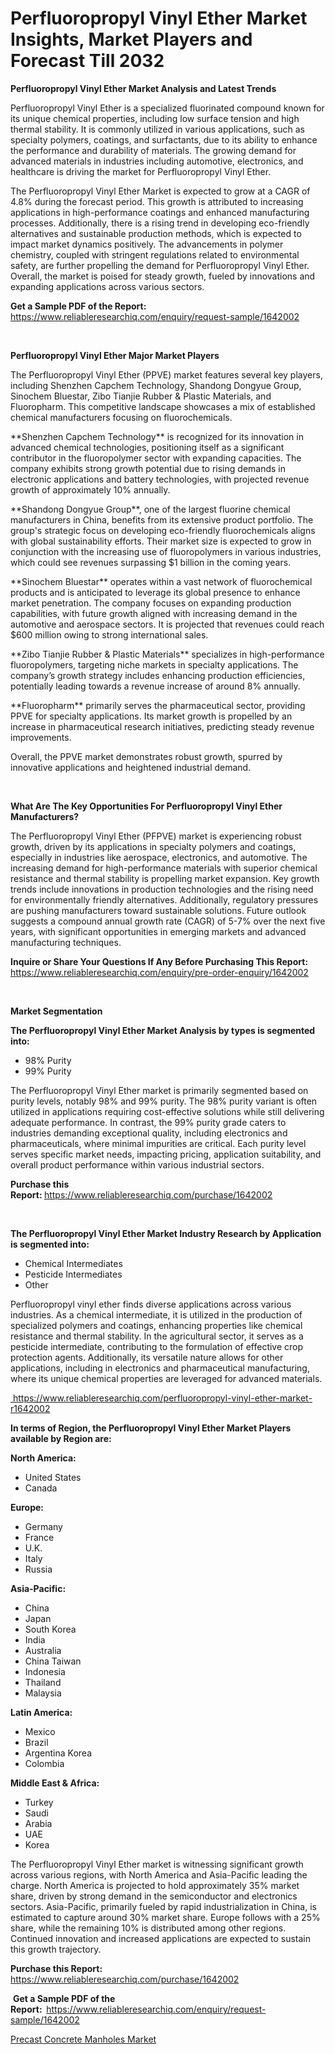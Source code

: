 <p><h1>Perfluoropropyl Vinyl Ether Market Insights, Market Players and Forecast Till 2032</h1></p><p><strong>Perfluoropropyl Vinyl Ether Market Analysis and Latest Trends</strong></p>
<p><p>Perfluoropropyl Vinyl Ether is a specialized fluorinated compound known for its unique chemical properties, including low surface tension and high thermal stability. It is commonly utilized in various applications, such as specialty polymers, coatings, and surfactants, due to its ability to enhance the performance and durability of materials. The growing demand for advanced materials in industries including automotive, electronics, and healthcare is driving the market for Perfluoropropyl Vinyl Ether.</p><p>The Perfluoropropyl Vinyl Ether Market is expected to grow at a CAGR of 4.8% during the forecast period. This growth is attributed to increasing applications in high-performance coatings and enhanced manufacturing processes. Additionally, there is a rising trend in developing eco-friendly alternatives and sustainable production methods, which is expected to impact market dynamics positively. The advancements in polymer chemistry, coupled with stringent regulations related to environmental safety, are further propelling the demand for Perfluoropropyl Vinyl Ether. Overall, the market is poised for steady growth, fueled by innovations and expanding applications across various sectors.</p></p>
<p><strong>Get a Sample PDF of the Report:&nbsp;</strong> <a href="https://www.reliableresearchiq.com/enquiry/request-sample/1642002?utm_campaign=2883&utm_medium=2&utm_source=Github&utm_content=ia&utm_term=02042025&utm_id=perfluoropropyl-vinyl-ether">https://www.reliableresearchiq.com/enquiry/request-sample/1642002</a></p>
<p>&nbsp;</p>
<p><strong>Perfluoropropyl Vinyl Ether Major Market Players</strong></p>
<p><p>The Perfluoropropyl Vinyl Ether (PPVE) market features several key players, including Shenzhen Capchem Technology, Shandong Dongyue Group, Sinochem Bluestar, Zibo Tianjie Rubber & Plastic Materials, and Fluoropharm. This competitive landscape showcases a mix of established chemical manufacturers focusing on fluorochemicals.</p><p>**Shenzhen Capchem Technology** is recognized for its innovation in advanced chemical technologies, positioning itself as a significant contributor in the fluoropolymer sector with expanding capacities. The company exhibits strong growth potential due to rising demands in electronic applications and battery technologies, with projected revenue growth of approximately 10% annually.</p><p>**Shandong Dongyue Group**, one of the largest fluorine chemical manufacturers in China, benefits from its extensive product portfolio. The group's strategic focus on developing eco-friendly fluorochemicals aligns with global sustainability efforts. Their market size is expected to grow in conjunction with the increasing use of fluoropolymers in various industries, which could see revenues surpassing $1 billion in the coming years.</p><p>**Sinochem Bluestar** operates within a vast network of fluorochemical products and is anticipated to leverage its global presence to enhance market penetration. The company focuses on expanding production capabilities, with future growth aligned with increasing demand in the automotive and aerospace sectors. It is projected that revenues could reach $600 million owing to strong international sales.</p><p>**Zibo Tianjie Rubber & Plastic Materials** specializes in high-performance fluoropolymers, targeting niche markets in specialty applications. The company’s growth strategy includes enhancing production efficiencies, potentially leading towards a revenue increase of around 8% annually.</p><p>**Fluoropharm** primarily serves the pharmaceutical sector, providing PPVE for specialty applications. Its market growth is propelled by an increase in pharmaceutical research initiatives, predicting steady revenue improvements.</p><p>Overall, the PPVE market demonstrates robust growth, spurred by innovative applications and heightened industrial demand.</p></p>
<p>&nbsp;</p>
<p><strong>What Are The Key Opportunities For Perfluoropropyl Vinyl Ether Manufacturers?</strong></p>
<p><p>The Perfluoropropyl Vinyl Ether (PFPVE) market is experiencing robust growth, driven by its applications in specialty polymers and coatings, especially in industries like aerospace, electronics, and automotive. The increasing demand for high-performance materials with superior chemical resistance and thermal stability is propelling market expansion. Key growth trends include innovations in production technologies and the rising need for environmentally friendly alternatives. Additionally, regulatory pressures are pushing manufacturers toward sustainable solutions. Future outlook suggests a compound annual growth rate (CAGR) of 5-7% over the next five years, with significant opportunities in emerging markets and advanced manufacturing techniques.</p></p>
<p><strong>Inquire or Share Your Questions If Any Before Purchasing This Report:</strong> <a href="https://www.reliableresearchiq.com/enquiry/pre-order-enquiry/1642002?utm_campaign=2883&utm_medium=2&utm_source=Github&utm_content=ia&utm_term=02042025&utm_id=perfluoropropyl-vinyl-ether">https://www.reliableresearchiq.com/enquiry/pre-order-enquiry/1642002</a></p>
<p>&nbsp;</p>
<p><strong>Market Segmentation</strong></p>
<p><strong>The Perfluoropropyl Vinyl Ether Market Analysis by types is segmented into:</strong></p>
<p><ul><li>98% Purity</li><li>99% Purity</li></ul></p>
<p><p>The Perfluoropropyl Vinyl Ether market is primarily segmented based on purity levels, notably 98% and 99% purity. The 98% purity variant is often utilized in applications requiring cost-effective solutions while still delivering adequate performance. In contrast, the 99% purity grade caters to industries demanding exceptional quality, including electronics and pharmaceuticals, where minimal impurities are critical. Each purity level serves specific market needs, impacting pricing, application suitability, and overall product performance within various industrial sectors.</p></p>
<p><strong>Purchase this Report:&nbsp;</strong><a href="https://www.reliableresearchiq.com/purchase/1642002?utm_campaign=2883&utm_medium=2&utm_source=Github&utm_content=ia&utm_term=02042025&utm_id=perfluoropropyl-vinyl-ether">https://www.reliableresearchiq.com/purchase/1642002</a></p>
<p>&nbsp;</p>
<p><strong>The Perfluoropropyl Vinyl Ether Market Industry Research by Application is segmented into:</strong></p>
<p><ul><li>Chemical Intermediates</li><li>Pesticide Intermediates</li><li>Other</li></ul></p>
<p><p>Perfluoropropyl vinyl ether finds diverse applications across various industries. As a chemical intermediate, it is utilized in the production of specialized polymers and coatings, enhancing properties like chemical resistance and thermal stability. In the agricultural sector, it serves as a pesticide intermediate, contributing to the formulation of effective crop protection agents. Additionally, its versatile nature allows for other applications, including in electronics and pharmaceutical manufacturing, where its unique chemical properties are leveraged for advanced materials.</p></p>
<p><a href="https://www.reliableresearchiq.com/perfluoropropyl-vinyl-ether-market-r1642002?utm_campaign=2883&utm_medium=2&utm_source=Github&utm_content=ia&utm_term=02042025&utm_id=perfluoropropyl-vinyl-ether">&nbsp;https://www.reliableresearchiq.com/perfluoropropyl-vinyl-ether-market-r1642002</a></p>
<p><strong>In terms of Region, the Perfluoropropyl Vinyl Ether Market Players available by Region are:</strong></p>
<p>
    <p> <strong> North America: </strong>
        <ul>
            <li>United States</li>
            <li>Canada</li>
        </ul>
        </p> 
    <p> <strong> Europe: </strong>
        <ul>
            <li>Germany</li>
            <li>France</li>
            <li>U.K.</li>
            <li>Italy</li>
            <li>Russia</li>
        </ul>
        </p> 
    <p> <strong> Asia-Pacific: </strong>
        <ul>
            <li>China</li>
            <li>Japan</li>
            <li>South Korea</li>
            <li>India</li>
            <li>Australia</li>
            <li>China Taiwan</li>
            <li>Indonesia</li>
            <li>Thailand</li>
            <li>Malaysia</li>
        </ul>
        </p> 
    <p> <strong> Latin America: </strong>
        <ul>
            <li>Mexico</li>
            <li>Brazil</li>
            <li>Argentina Korea</li>
            <li>Colombia</li>
        </ul>
        </p> 
    <p> <strong> Middle East & Africa: </strong>
        <ul>
            <li>Turkey</li>
            <li>Saudi</li>
            <li>Arabia</li>
            <li>UAE</li>
            <li>Korea</li>
        </ul>
    </p>
    </p>
<p><p>The Perfluoropropyl Vinyl Ether market is witnessing significant growth across various regions, with North America and Asia-Pacific leading the charge. North America is projected to hold approximately 35% market share, driven by strong demand in the semiconductor and electronics sectors. Asia-Pacific, primarily fueled by rapid industrialization in China, is estimated to capture around 30% market share. Europe follows with a 25% share, while the remaining 10% is distributed among other regions. Continued innovation and increased applications are expected to sustain this growth trajectory.</p></p>
<p><strong>Purchase this Report: </strong><a href="https://www.reliableresearchiq.com/purchase/1642002?utm_campaign=2883&utm_medium=2&utm_source=Github&utm_content=ia&utm_term=02042025&utm_id=perfluoropropyl-vinyl-ether">https://www.reliableresearchiq.com/purchase/1642002</a></p>
<p>&nbsp;<strong>Get a Sample PDF of the Report:&nbsp;&nbsp;</strong><a href="https://www.reliableresearchiq.com/enquiry/request-sample/1642002?utm_campaign=2883&utm_medium=2&utm_source=Github&utm_content=ia&utm_term=02042025&utm_id=perfluoropropyl-vinyl-ether">https://www.reliableresearchiq.com/enquiry/request-sample/1642002</a></p>
<p><strong></strong></p>
<p><p><a href="https://github.com/ezahdyre/Market-Research-Report-List-1/blob/main/precast-concrete-manholes-market.md?utm_campaign=2883&utm_medium=2&utm_source=Github&utm_content=ia&utm_term=02042025&utm_id=perfluoropropyl-vinyl-ether">Precast Concrete Manholes Market</a></p></p>
